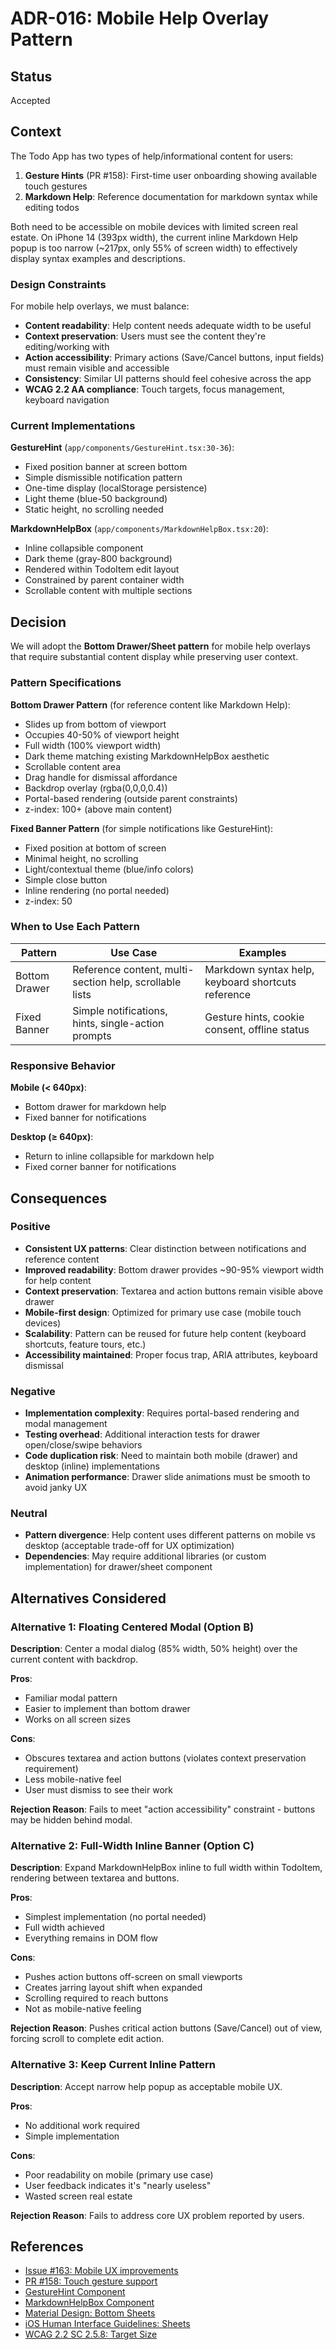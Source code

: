 # ADR-016: Mobile Help Overlay Pattern

## Status

Accepted

## Context

The Todo App has two types of help/informational content for users:

1. **Gesture Hints** (PR #158): First-time user onboarding showing available touch gestures
2. **Markdown Help**: Reference documentation for markdown syntax while editing todos

Both need to be accessible on mobile devices with limited screen real estate. On iPhone 14 (393px width), the
current inline Markdown Help popup is too narrow (~217px, only 55% of screen width) to effectively display syntax
examples and descriptions.

### Design Constraints

For mobile help overlays, we must balance:

- **Content readability**: Help content needs adequate width to be useful
- **Context preservation**: Users must see the content they're editing/working with
- **Action accessibility**: Primary actions (Save/Cancel buttons, input fields) must remain visible and accessible
- **Consistency**: Similar UI patterns should feel cohesive across the app
- **WCAG 2.2 AA compliance**: Touch targets, focus management, keyboard navigation

### Current Implementations

**GestureHint** (`app/components/GestureHint.tsx:30-36`):

- Fixed position banner at screen bottom
- Simple dismissible notification pattern
- One-time display (localStorage persistence)
- Light theme (blue-50 background)
- Static height, no scrolling needed

**MarkdownHelpBox** (`app/components/MarkdownHelpBox.tsx:20`):

- Inline collapsible component
- Dark theme (gray-800 background)
- Rendered within TodoItem edit layout
- Constrained by parent container width
- Scrollable content with multiple sections

## Decision

We will adopt the **Bottom Drawer/Sheet pattern** for mobile help overlays that require substantial content display
while preserving user context.

### Pattern Specifications

**Bottom Drawer Pattern** (for reference content like Markdown Help):

- Slides up from bottom of viewport
- Occupies 40-50% of viewport height
- Full width (100% viewport width)
- Dark theme matching existing MarkdownHelpBox aesthetic
- Scrollable content area
- Drag handle for dismissal affordance
- Backdrop overlay (rgba(0,0,0,0.4))
- Portal-based rendering (outside parent constraints)
- z-index: 100+ (above main content)

**Fixed Banner Pattern** (for simple notifications like GestureHint):

- Fixed position at bottom of screen
- Minimal height, no scrolling
- Light/contextual theme (blue/info colors)
- Simple close button
- Inline rendering (no portal needed)
- z-index: 50

### When to Use Each Pattern

| Pattern       | Use Case                                                | Examples                                           |
| ------------- | ------------------------------------------------------- | -------------------------------------------------- |
| Bottom Drawer | Reference content, multi-section help, scrollable lists | Markdown syntax help, keyboard shortcuts reference |
| Fixed Banner  | Simple notifications, hints, single-action prompts      | Gesture hints, cookie consent, offline status      |

### Responsive Behavior

**Mobile (< 640px)**:

- Bottom drawer for markdown help
- Fixed banner for notifications

**Desktop (≥ 640px)**:

- Return to inline collapsible for markdown help
- Fixed corner banner for notifications

## Consequences

### Positive

- **Consistent UX patterns**: Clear distinction between notifications and reference content
- **Improved readability**: Bottom drawer provides ~90-95% viewport width for help content
- **Context preservation**: Textarea and action buttons remain visible above drawer
- **Mobile-first design**: Optimized for primary use case (mobile touch devices)
- **Scalability**: Pattern can be reused for future help content (keyboard shortcuts, feature tours, etc.)
- **Accessibility maintained**: Proper focus trap, ARIA attributes, keyboard dismissal

### Negative

- **Implementation complexity**: Requires portal-based rendering and modal management
- **Testing overhead**: Additional interaction tests for drawer open/close/swipe behaviors
- **Code duplication risk**: Need to maintain both mobile (drawer) and desktop (inline) implementations
- **Animation performance**: Drawer slide animations must be smooth to avoid janky UX

### Neutral

- **Pattern divergence**: Help content uses different patterns on mobile vs desktop (acceptable trade-off for UX optimization)
- **Dependencies**: May require additional libraries (or custom implementation) for drawer/sheet component

## Alternatives Considered

### Alternative 1: Floating Centered Modal (Option B)

**Description**: Center a modal dialog (85% width, 50% height) over the current content with backdrop.

**Pros**:

- Familiar modal pattern
- Easier to implement than bottom drawer
- Works on all screen sizes

**Cons**:

- Obscures textarea and action buttons (violates context preservation requirement)
- Less mobile-native feel
- User must dismiss to see their work

**Rejection Reason**: Fails to meet "action accessibility" constraint - buttons may be hidden behind modal.

### Alternative 2: Full-Width Inline Banner (Option C)

**Description**: Expand MarkdownHelpBox inline to full width within TodoItem, rendering between textarea and buttons.

**Pros**:

- Simplest implementation (no portal needed)
- Full width achieved
- Everything remains in DOM flow

**Cons**:

- Pushes action buttons off-screen on small viewports
- Creates jarring layout shift when expanded
- Scrolling required to reach buttons
- Not as mobile-native feeling

**Rejection Reason**: Pushes critical action buttons (Save/Cancel) out of view, forcing scroll to complete edit action.

### Alternative 3: Keep Current Inline Pattern

**Description**: Accept narrow help popup as acceptable mobile UX.

**Pros**:

- No additional work required
- Simple implementation

**Cons**:

- Poor readability on mobile (primary use case)
- User feedback indicates it's "nearly useless"
- Wasted screen real estate

**Rejection Reason**: Fails to address core UX problem reported by users.

## References

- [Issue #163: Mobile UX improvements](https://github.com/mikiwiik/instructions-only-claude-coding/issues/163)
- [PR #158: Touch gesture support](https://github.com/mikiwiik/instructions-only-claude-coding/pull/158)
- [GestureHint Component](../app/components/GestureHint.tsx)
- [MarkdownHelpBox Component](../app/components/MarkdownHelpBox.tsx)
- [Material Design: Bottom Sheets](https://m3.material.io/components/bottom-sheets/overview)
- [iOS Human Interface Guidelines: Sheets](https://developer.apple.com/design/human-interface-guidelines/sheets)
- [WCAG 2.2 SC 2.5.8: Target Size](https://www.w3.org/WAI/WCAG22/Understanding/target-size-minimum.html)
